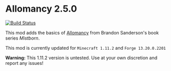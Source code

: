 Allomancy 2.5.0
=========
[![Build Status](https://drone.io/github.com/legobmw99/Allomancy/status.png)](https://drone.io/github.com/legobmw99/Allomancy/latest)

This mod adds the basics of [Allomancy](http://coppermind.net/wiki/Allomancy) from Brandon Sanderson's book series *Mistborn*. 

This mod is currently updated for `Minecraft 1.11.2` and `Forge 13.20.0.2201`


**Warning:** This 1.11.2 version is untested. Use at your own discretion and report any issues!
